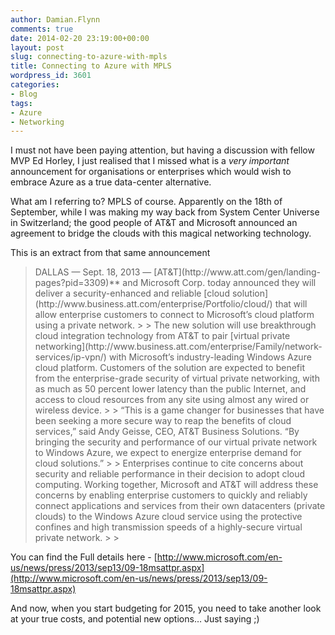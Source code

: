 ```yaml
---
author: Damian.Flynn
comments: true
date: 2014-02-20 23:19:00+00:00
layout: post
slug: connecting-to-azure-with-mpls
title: Connecting to Azure with MPLS
wordpress_id: 3601
categories:
- Blog
tags:
- Azure
- Networking
---
```


I must not have been paying attention, but having a discussion with fellow MVP Ed Horley, I just realised that I missed what is a _very important_ announcement for organisations or enterprises which would wish to embrace Azure as a true data-center alternative.

What am I referring to? MPLS of course. Apparently on the 18th of September, while I was making my way back from System Center Universe in Switzerland; the good people of AT&T and Microsoft announced an agreement to bridge the clouds with this magical networking technology.

This is an extract from that same announcement

<blockquote>DALLAS — Sept. 18, 2013 — [AT&T](http://www.att.com/gen/landing-pages?pid=3309)** and Microsoft Corp. today announced they will deliver a security-enhanced and reliable [cloud solution](http://www.business.att.com/enterprise/Portfolio/cloud/) that will allow enterprise customers to connect to Microsoft’s cloud platform using a private network.  
> 
> The new solution will use breakthrough cloud integration technology from AT&T to pair [virtual private networking](http://www.business.att.com/enterprise/Family/network-services/ip-vpn/) with Microsoft’s industry-leading Windows Azure cloud platform. Customers of the solution are expected to benefit from the enterprise-grade security of virtual private networking, with as much as 50 percent lower latency than the public Internet, and access to cloud resources from any site using almost any wired or wireless device.  
> 
> “This is a game changer for businesses that have been seeking a more secure way to reap the benefits of cloud services,” said Andy Geisse, CEO, AT&T Business Solutions. “By bringing the security and performance of our virtual private network to Windows Azure, we expect to energize enterprise demand for cloud solutions.”  
> 
> Enterprises continue to cite concerns about security and reliable performance in their decision to adopt cloud computing. Working together, Microsoft and AT&T will address these concerns by enabling enterprise customers to quickly and reliably connect applications and services from their own datacenters (private clouds) to the Windows Azure cloud service using the protective confines and high transmission speeds of a highly-secure virtual private network.
> 
> </blockquote>

You can find the Full details here - [http://www.microsoft.com/en-us/news/press/2013/sep13/09-18msattpr.aspx](http://www.microsoft.com/en-us/news/press/2013/sep13/09-18msattpr.aspx)

And now, when you start budgeting for 2015, you need to take another look at your true costs, and potential new options… Just saying ;)
